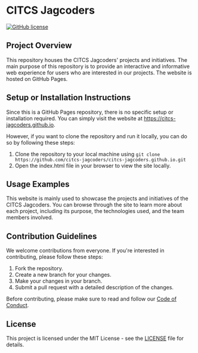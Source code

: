 # CITCS Jagcoders

[![GitHub license](https://img.shields.io/badge/license-MIT-blue.svg)](https://github.com/citcs-jagcoders/citcs-jagcoders.github.io/blob/main/LICENSE)

## Project Overview

This repository houses the CITCS Jagcoders' projects and initiatives. The main purpose of this repository is to provide an interactive and informative web experience for users who are interested in our projects. The website is hosted on GitHub Pages.

## Setup or Installation Instructions

Since this is a GitHub Pages repository, there is no specific setup or installation required. You can simply visit the website at https://citcs-jagcoders.github.io. 

However, if you want to clone the repository and run it locally, you can do so by following these steps:

1. Clone the repository to your local machine using `git clone https://github.com/citcs-jagcoders/citcs-jagcoders.github.io.git`
2. Open the index.html file in your browser to view the site locally.

## Usage Examples

This website is mainly used to showcase the projects and initiatives of the CITCS Jagcoders. You can browse through the site to learn more about each project, including its purpose, the technologies used, and the team members involved.

## Contribution Guidelines

We welcome contributions from everyone. If you're interested in contributing, please follow these steps:

1. Fork the repository.
2. Create a new branch for your changes.
3. Make your changes in your branch.
4. Submit a pull request with a detailed description of the changes.

Before contributing, please make sure to read and follow our [Code of Conduct](CODE_OF_CONDUCT.md).

## License

This project is licensed under the MIT License - see the [LICENSE](LICENSE) file for details.